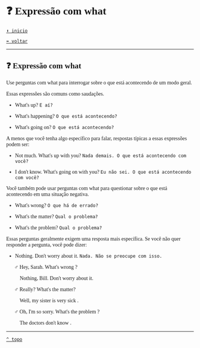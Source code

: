 <font face="Calibri">

# ❓ Expressão com what

[`⬆️ inicio`](../../EF%20Route.md)

[`⬅️ voltar`](../Iniciante%202.md)

---

## ❓ Expressão com what

Use perguntas com what para interrogar sobre o que está acontecendo de um modo geral. 

Essas expressões são comuns como saudações.

+ What's up?
    `E aí?`

+ What's happening?
    `O que está acontecendo?`

+ What's going on?
    `O que está acontecendo?`

A menos que você tenha algo específico para falar, respostas típicas a essas expressões podem ser:

+ Not much. What's up with you?
    `Nada demais. O que está acontecendo com você?`

+ I don't know. What's going on with you?
    `Eu não sei. O que está acontecendo com você?`

Você também pode usar perguntas com what para questionar sobre o que está acontecendo em uma situação negativa.

+ What's wrong?
    `O que há de errado?`

+ What's the matter?
    `Qual o problema?`

+ What's the problem?
    `Qual o problema?`

Essas perguntas geralmente exigem uma resposta mais específica. Se você não quer responder a pergunta, você pode dizer:

+ Nothing. Don't worry about it.
    `Nada. Não se preocupe com isso.`

🧔🏻‍♂️ Hey, Sarah. What's wrong ?

👩🏻‍🦰 Nothing, Bill. Don't worry about it.

🧔🏻‍♂️ Really? What's the matter?

👩🏻‍🦰 Well, my sister is very sick .

🧔🏻‍♂️ Oh, I'm so sorry. What's the problem ?

👩🏻‍🦰 The doctors don't know .

---

[`^ topo`](#-Expressao-com-what)
</font>
